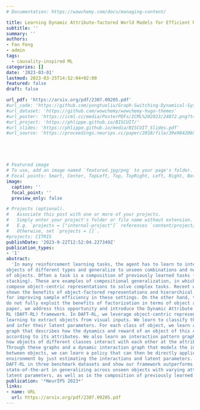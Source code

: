 ```yaml
---
# Documentation: https://wowchemy.com/docs/managing-content/

title: Learning Dynamic Attribute-factored World Models for Efficient Multi-object Reinforcement Learning
subtitle: ''
summary: ''
authors:
- Fan Feng
- admin
tags: 
  - causality-inspired ML
categories: []
date: '2023-03-01'
lastmod: 2023-03-25T14:52:04+02:00
featured: false
draft: false

url_pdf: 'https://arxiv.org/pdf/2307.09205.pdf'
#url_code: 'https://github.com/yongtuoliu/Graph-Switching-Dynamical-Systems'
#url_dataset: 'https://github.com/wowchemy/wowchemy-hugo-themes'
#url_poster: 'https://icml.cc/media/PosterPDFs/ICML%202023/24872.png?t=1689664913.4659803'
#url_project: 'https://phlippe.github.io/BISCUIT/'
#url_slides: 'https://phlippe.github.io/media/BISCUIT_Slides.pdf'
#url_source: 'https://proceedings.neurips.cc/paper/2018/file/39e98420b5e98bfbdc8a619bef7b8f61-Paper.pdf'





# Featured image
# To use, add an image named `featured.jpg/png` to your page's folder.
# Focal points: Smart, Center, TopLeft, Top, TopRight, Left, Right, BottomLeft, Bottom, BottomRight.
image:
  caption: ''
  focal_point: ''
  preview_only: false

# Projects (optional).
#   Associate this post with one or more of your projects.
#   Simply enter your project's folder or file name without extension.
#   E.g. `projects = ["internal-project"]` references `content/project/deep-learning/index.md`.
#   Otherwise, set `projects = []`.
#projects: CITRIS
publishDate: '2023-9-22T12:52:04.227349Z'
publication_types:
- '1'
abstract: 
  'In many reinforcement learning tasks, the agent has to learn to interact with many
objects of different types and generalize to unseen combinations and numbers
of objects. Often a task is a composition of previously learned tasks (e.g. block
stacking). These are examples of compositional generalization, in which we
compose object-centric representations to solve complex tasks. Recent works have
shown the benefits of object-factored representations and hierarchical abstractions
for improving sample efficiency in these settings. On the other hand, these methods
do not fully exploit the benefits of factorization in terms of object attributes. In this
paper, we address this opportunity and introduce the Dynamic Attribute FacTored
RL (DAFT-RL) framework. In DAFT-RL, we leverage object-centric representation
learning to extract objects from visual inputs. We learn to classify them in classes
and infer their latent parameters. For each class of object, we learn a class template
graph that describes how the dynamics and reward of an object of this class factorize
according to its attributes. We also learn an interaction pattern graph that describes
how objects of different classes interact with each other at the attribute level.
Through these graphs and a dynamic interaction graph that models the interactions
between objects, we can learn a policy that can then be directly applied in a new
environment by just estimating the interactions and latent parameters. We evaluate
DAFT-RL in three benchmark datasets and show our framework outperforms the
state-of-the-art in generalizing across unseen objects with varying attributes and
latent parameters, as well as in the composition of previously learned tasks.'
publication: '*NeurIPS 2023*'
links:
- name: URL
  url: https://arxiv.org/pdf/2307.09205.pdf
---
```

